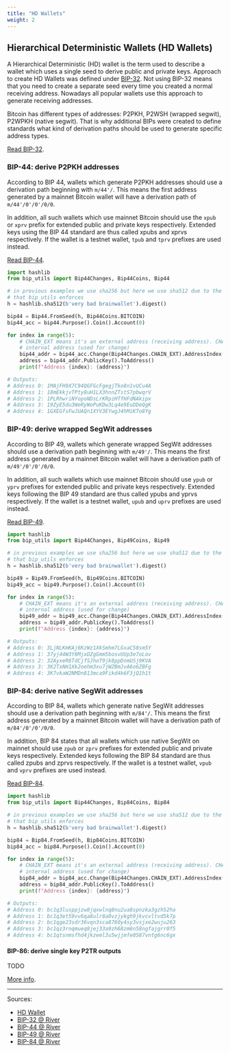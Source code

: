 ```yaml
---
title: "HD Wallets"
weight: 2
---
```


## Hierarchical Deterministic Wallets (HD Wallets)

A Hierarchical Deterministic (HD) wallet is the term used to describe a wallet which uses a single
seed to derive public and private keys. Approach to create HD Wallets was defined under [BIP-32](https://github.com/bitcoin/bips/blob/master/bip-0032.mediawiki). Not using BIP-32 means that you need to create a separate seed every 
time you created a normal receiving address. Nowadays all popular wallets use this approach to
generate receiving addresses.

Bitcoin has different types of addresses: P2PKH, P2WSH (wrapped segwit), P2WPKH (native segwit).
That is why additional BIPs were created to define standards what kind of derivation paths should
be used to generate specific address types.

[Read BIP-32](https://github.com/bitcoin/bips/blob/master/bip-0032.mediawiki).

### BIP-44: derive P2PKH addresses

According to BIP 44, wallets which generate P2PKH addresses should use a derivation path beginning
with `m/44'/`. This means the first address generated by a mainnet Bitcoin wallet will have a
derivation path of `m/44'/0'/0'/0/0`.

In addition, all such wallets which use mainnet Bitcoin should use the `xpub` or `xprv` prefix for
extended public and private keys respectively. Extended keys using the BIP 44 standard are thus
called xpubs and xprvs respectively. If the wallet is a testnet wallet, `tpub` and `tprv` prefixes
are used instead.

[Read BIP-44](https://github.com/bitcoin/bips/blob/master/bip-0044.mediawiki).

```py
import hashlib
from bip_utils import Bip44Changes, Bip44Coins, Bip44

# in previous examples we use sha256 but here we use sha512 due to the min seed length requirement
# that bip_utils enforces
h = hashlib.sha512(b'very bad brainwallet').digest()

bip44 = Bip44.FromSeed(h, Bip44Coins.BITCOIN)
bip44_acc = bip44.Purpose().Coin().Account(0)

for index in range(5):
    # CHAIN_EXT means it's an external address (receiving address). CHAIN_INT constant indicates an
    # internal address (used for change)
    bip44_addr = bip44_acc.Change(Bip44Changes.CHAIN_EXT).AddressIndex(index)
    address = bip44_addr.PublicKey().ToAddress()
    print(f"Address {index}: {address}")

# Outputs:
# Address 0: 1MAjFH9X7C94QGFGcFgegjTko8n1vUCu4A
# Address 1: 18mEkkjvTPty8uH1LX3hnnZTstS7pbwqrV
# Address 2: 1PLRhwriNYopoNDsLrKRpiHTfHFdNAkipx
# Address 3: 19ZyE5du3WeRyWoPuKDw3Lq4e9EuDDeQgK
# Address 4: 1GXEGfsFwJUAQn1XYV3EYwgJ4hMiKTo8Yg
```


### BIP-49: derive wrapped SegWit addresses

According to BIP 49, wallets which generate wrapped SegWit addresses should use a derivation path
beginning with `m/49'/`. This means the first address generated by a mainnet Bitcoin wallet will
have a derivation path of `m/49'/0'/0'/0/0`.

In addition, all such wallets which use mainnet Bitcoin should use `ypub` or `yprv` prefixes for
extended public and private keys respectively. Extended keys following the BIP 49 standard are thus
called ypubs and yprvs respectively. If the wallet is a testnet wallet, `upub` and `uprv` prefixes
are used instead.

[Read BIP-49](https://github.com/bitcoin/bips/blob/master/bip-0049.mediawiki).

```py
import hashlib
from bip_utils import Bip44Changes, Bip49Coins, Bip49

# in previous examples we use sha256 but here we use sha512 due to the min seed length requirement
# that bip_utils enforces
h = hashlib.sha512(b'very bad brainwallet').digest()

bip49 = Bip49.FromSeed(h, Bip49Coins.BITCOIN)
bip49_acc = bip49.Purpose().Coin().Account(0)

for index in range(5):
    # CHAIN_EXT means it's an external address (receiving address). CHAIN_INT constant indicates an
    # internal address (used for change)
    bip49_addr = bip49_acc.Change(Bip44Changes.CHAIN_EXT).AddressIndex(index)
    address = bip49_addr.PublicKey().ToAddress()
    print(f"Address {index}: {address}")

# Outputs:
# Address 0: 3LjNLKmKAj6KzWz1XkSmhm7LGxaC58sm5Y
# Address 1: 37yj44W3Y8MjxDZgGmm5bosvUUp3e7oLov
# Address 2: 32AyxeR6TdCjfSJhoT9jk8ppDnmUSj9KVA
# Address 3: 3K2TxNH1Xk2oehm3xu7jWZBmJvA6o6ZBFg
# Address 4: 3K7vkaW2NMDn813mca9Fikd4k6F3jQ1h1t
```


### BIP-84: derive native SegWit addresses

According to BIP 84, wallets which generate native SegWit addresses should use a derivation path
beginning with `m/84'/`. This means the first address generated by a mainnet Bitcoin wallet will
have a derivation path of `m/84'/0'/0'/0/0`.

In addition, BIP 84 states that all wallets which use native SegWit on mainnet should use `zpub` or
`zprv` prefixes for extended public and private keys respectively. Extended keys following the
BIP 84 standard are thus called zpubs and zprvs respectively. If the wallet is a testnet wallet,
`vpub` and `vprv` prefixes are used instead.

[Read BIP-84](https://github.com/bitcoin/bips/blob/master/bip-0084.mediawiki).

```py
import hashlib
from bip_utils import Bip44Changes, Bip84Coins, Bip84

# in previous examples we use sha256 but here we use sha512 due to the min seed length requirement
# that bip_utils enforces
h = hashlib.sha512(b'very bad brainwallet').digest()

bip84 = Bip84.FromSeed(h, Bip84Coins.BITCOIN)
bip84_acc = bip84.Purpose().Coin().Account(0)

for index in range(5):
    # CHAIN_EXT means it's an external address (receiving address). CHAIN_INT constant indicates an
    # internal address (used for change)
    bip84_addr = bip84_acc.Change(Bip44Changes.CHAIN_EXT).AddressIndex(index)
    address = bip84_addr.PublicKey().ToAddress()
    print(f"Address {index}: {address}")

# Outputs:
# Address 0: bc1q3lusppjzw8jqxwlnq8nu2ua8spnzka3gzh52ha
# Address 1: bc1q3et59vv6qa8ulr8a0vzjykgh9jkvcvltvd5k7p
# Address 2: bc1qge23sdr36vqn3sca8760y4sy3vsjxe2wuju263
# Address 3: bc1qz3rnqmueq8jej33a9zh68zm6n58ngfajgrr0f5
# Address 4: bc1qtsnmsfhd4jkzeml3u5wjjmfe0587vntg6nc6gx
```


#### BIP-86: derive single key P2TR outputs

TODO

[More info](https://github.com/bitcoin/bips/blob/master/bip-0086.mediawiki).


------

Sources:

- [HD Wallet](https://river.com/learn/terms/h/hd-wallets/)
- [BIP-32 @ River](https://river.com/learn/terms/b/bip-32/)
- [BIP-44 @ River](https://river.com/learn/terms/b/bip-44-derivation-paths-for-p2pkh/)
- [BIP-49 @ River](https://river.com/learn/terms/b/bip-49-derivation-paths-for-wrapped-segwit/)
- [BIP-84 @ River](https://river.com/learn/terms/b/bip-84-derivation-paths-for-native-segwit/)